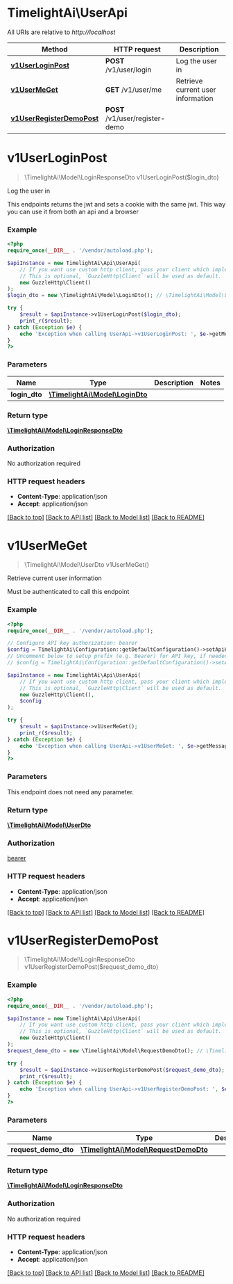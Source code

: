 # TimelightAi\UserApi

All URIs are relative to *http://localhost*

Method | HTTP request | Description
------------- | ------------- | -------------
[**v1UserLoginPost**](UserApi.md#v1UserLoginPost) | **POST** /v1/user/login | Log the user in
[**v1UserMeGet**](UserApi.md#v1UserMeGet) | **GET** /v1/user/me | Retrieve current user information
[**v1UserRegisterDemoPost**](UserApi.md#v1UserRegisterDemoPost) | **POST** /v1/user/register-demo | 


# **v1UserLoginPost**
> \TimelightAi\Model\LoginResponseDto v1UserLoginPost($login_dto)

Log the user in

This endpoints returns the jwt and sets a cookie with the same jwt.      This way you can use it from both an api and a browser

### Example
```php
<?php
require_once(__DIR__ . '/vendor/autoload.php');

$apiInstance = new TimelightAi\Api\UserApi(
    // If you want use custom http client, pass your client which implements `GuzzleHttp\ClientInterface`.
    // This is optional, `GuzzleHttp\Client` will be used as default.
    new GuzzleHttp\Client()
);
$login_dto = new \TimelightAi\Model\LoginDto(); // \TimelightAi\Model\LoginDto | 

try {
    $result = $apiInstance->v1UserLoginPost($login_dto);
    print_r($result);
} catch (Exception $e) {
    echo 'Exception when calling UserApi->v1UserLoginPost: ', $e->getMessage(), PHP_EOL;
}
?>
```

### Parameters

Name | Type | Description  | Notes
------------- | ------------- | ------------- | -------------
 **login_dto** | [**\TimelightAi\Model\LoginDto**](../Model/LoginDto.md)|  |

### Return type

[**\TimelightAi\Model\LoginResponseDto**](../Model/LoginResponseDto.md)

### Authorization

No authorization required

### HTTP request headers

 - **Content-Type**: application/json
 - **Accept**: application/json

[[Back to top]](#) [[Back to API list]](../../README.md#documentation-for-api-endpoints) [[Back to Model list]](../../README.md#documentation-for-models) [[Back to README]](../../README.md)

# **v1UserMeGet**
> \TimelightAi\Model\UserDto v1UserMeGet()

Retrieve current user information

Must be authenticated to call this endpoint

### Example
```php
<?php
require_once(__DIR__ . '/vendor/autoload.php');

// Configure API key authorization: bearer
$config = TimelightAi\Configuration::getDefaultConfiguration()->setApiKey('Authorization', 'YOUR_API_KEY');
// Uncomment below to setup prefix (e.g. Bearer) for API key, if needed
// $config = TimelightAi\Configuration::getDefaultConfiguration()->setApiKeyPrefix('Authorization', 'Bearer');

$apiInstance = new TimelightAi\Api\UserApi(
    // If you want use custom http client, pass your client which implements `GuzzleHttp\ClientInterface`.
    // This is optional, `GuzzleHttp\Client` will be used as default.
    new GuzzleHttp\Client(),
    $config
);

try {
    $result = $apiInstance->v1UserMeGet();
    print_r($result);
} catch (Exception $e) {
    echo 'Exception when calling UserApi->v1UserMeGet: ', $e->getMessage(), PHP_EOL;
}
?>
```

### Parameters
This endpoint does not need any parameter.

### Return type

[**\TimelightAi\Model\UserDto**](../Model/UserDto.md)

### Authorization

[bearer](../../README.md#bearer)

### HTTP request headers

 - **Content-Type**: application/json
 - **Accept**: application/json

[[Back to top]](#) [[Back to API list]](../../README.md#documentation-for-api-endpoints) [[Back to Model list]](../../README.md#documentation-for-models) [[Back to README]](../../README.md)

# **v1UserRegisterDemoPost**
> \TimelightAi\Model\LoginResponseDto v1UserRegisterDemoPost($request_demo_dto)



### Example
```php
<?php
require_once(__DIR__ . '/vendor/autoload.php');

$apiInstance = new TimelightAi\Api\UserApi(
    // If you want use custom http client, pass your client which implements `GuzzleHttp\ClientInterface`.
    // This is optional, `GuzzleHttp\Client` will be used as default.
    new GuzzleHttp\Client()
);
$request_demo_dto = new \TimelightAi\Model\RequestDemoDto(); // \TimelightAi\Model\RequestDemoDto | 

try {
    $result = $apiInstance->v1UserRegisterDemoPost($request_demo_dto);
    print_r($result);
} catch (Exception $e) {
    echo 'Exception when calling UserApi->v1UserRegisterDemoPost: ', $e->getMessage(), PHP_EOL;
}
?>
```

### Parameters

Name | Type | Description  | Notes
------------- | ------------- | ------------- | -------------
 **request_demo_dto** | [**\TimelightAi\Model\RequestDemoDto**](../Model/RequestDemoDto.md)|  |

### Return type

[**\TimelightAi\Model\LoginResponseDto**](../Model/LoginResponseDto.md)

### Authorization

No authorization required

### HTTP request headers

 - **Content-Type**: application/json
 - **Accept**: application/json

[[Back to top]](#) [[Back to API list]](../../README.md#documentation-for-api-endpoints) [[Back to Model list]](../../README.md#documentation-for-models) [[Back to README]](../../README.md)

